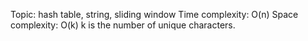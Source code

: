 Topic: hash table, string, sliding window
Time complexity: O(n)
Space complexity: O(k)
k is the number of unique characters.
